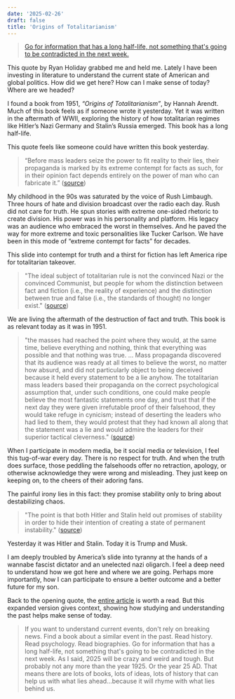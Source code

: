 ```yaml
---
date: '2025-02-26'
draft: false
title: 'Origins of Totalitarianism'
---
```


> [Go for information that has a long half-life, not something that's going to be contradicted in the next week.](https://ryanholiday.net/heres-how-im-preparing-for-the-next-four-years/)

This quote by Ryan Holiday grabbed me and held me. Lately I have been investing in literature to understand the current state of American and global politics. How did we get here? How can I make sense of today? Where are we headed?

I found a book from 1951, *“Origins of Totalitarianism”*, by Hannah Arendt. Much of this book feels as if someone wrote it yesterday. Yet it was written in the aftermath of WWII, exploring the history of how totalitarian regimes like Hitler’s Nazi Germany and Stalin’s Russia emerged. This book has a long half-life. 

This quote feels like someone could have written this book yesterday.

> “Before mass leaders seize the power to fit reality to their lies, their propaganda is marked by its extreme contempt for facts as such, for in their opinion fact depends entirely on the power of man who can fabricate it.” ([source](https://www.goodreads.com/quotes/7270155-before-mass-leaders-seize-the-power-to-fit-reality-to))

My childhood in the 90s was saturated by the voice of Rush Limbaugh. Three hours of hate and division broadcast over the radio each day. Rush did not care for truth. He spun stories with extreme one-sided rhetoric to create division. His power was in his personality and platform. His legacy was an audience who embraced the worst in themselves. And he paved the way for more extreme and toxic personalities like Tucker Carlson. We have been in this mode of “extreme contempt for facts” for decades. 

This slide into contempt for truth and a thirst for fiction has left America ripe for totalitarian takeover.

> "The ideal subject of totalitarian rule is not the convinced Nazi or the convinced Communist, but people for whom the distinction between fact and fiction (i.e., the reality of experience) and the distinction between true and false (i.e., the standards of thought) no longer exist." ([source](https://www.goodreads.com/quotes/8110811-the-ideal-subject-of-totalitarian-rule-is-not-the-convinced))

We are living the aftermath of the destruction of fact and truth. This book is as relevant today as it was in 1951. 

> "the masses had reached the point where they would, at the same time, believe everything and nothing, think that everything was possible and that nothing was true. ... Mass propaganda discovered that its audience was ready at all times to believe the worst, no matter how absurd, and did not particularly object to being deceived because it held every statement to be a lie anyhow. The totalitarian mass leaders based their propaganda on the correct psychological assumption that, under such conditions, one could make people believe the most fantastic statements one day, and trust that if the next day they were given irrefutable proof of their falsehood, they would take refuge in cynicism; instead of deserting the leaders who had lied to them, they would protest that they had known all along that the statement was a lie and would admire the leaders for their superior tactical cleverness." ([source](https://www.goodreads.com/quotes/7662360-in-an-ever-changing-incomprehensible-world-the-masses-had-reached-the))

When I participate in modern media, be it social media or television, I feel this tug-of-war every day. There is no respect for truth. And when the truth does surface, those peddling the falsehoods offer no retraction, apology, or otherwise acknowledge they were wrong and misleading. They just keep on keeping on, to the cheers of their adoring fans.

The painful irony lies in this fact: they promise stability only to bring about destabilizing chaos.

> "The point is that both Hitler and Stalin held out promises of stability in order to hide their intention of creating a state of permanent instability." ([source](https://www.goodreads.com/quotes/7483287-the-point-is-that-both-author-hitler-30691-and-author-stalin-138332-held-out))

Yesterday it was Hitler and Stalin. Today it is Trump and Musk.

I am deeply troubled by America’s slide into tyranny at the hands of a wannabe fascist dictator and an unelected nazi oligarch. I feel a deep need to understand how we got here and where we are going. Perhaps more importantly, how I can participate to ensure a better outcome and a better future for my son. 

Back to the opening quote, the [entire article](https://ryanholiday.net/heres-how-im-preparing-for-the-next-four-years/) is worth a read. But this expanded version gives context, showing how studying and understanding the past helps make sense of today. 

> If you want to understand current events, don't rely on breaking news. Find a book about a similar event in the past. Read history. Read psychology. Read biographies. Go for information that has a long half-life, not something that's going to be contradicted in the next week. As I said, 2025 will be crazy and weird and tough. But probably not any more than the year 1925. Or the year 25 AD. That means there are lots of books, lots of ideas, lots of history that can help us with what lies ahead…because it will rhyme with what lies behind us.